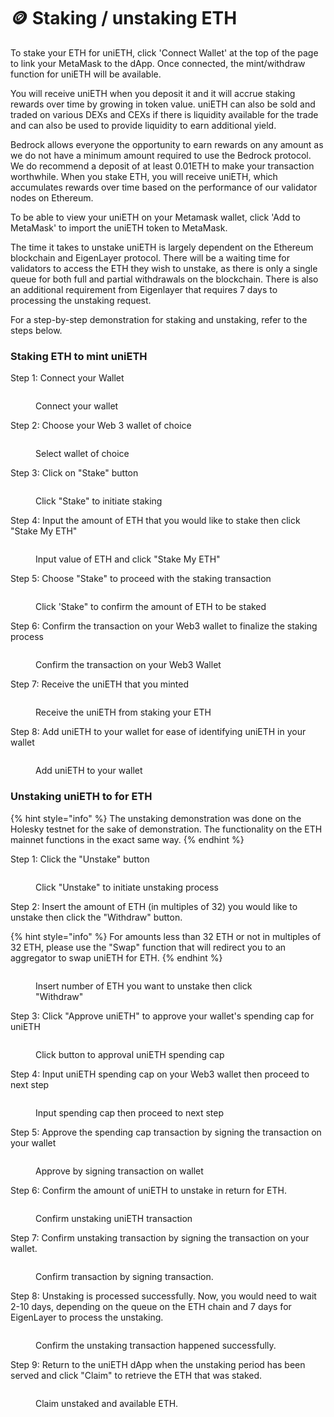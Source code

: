 # 🪙 Staking / unstaking ETH

To stake your ETH for uniETH, click 'Connect Wallet' at the top of the page to link your MetaMask to the dApp. Once connected, the mint/withdraw function for uniETH will be available.&#x20;

You will receive uniETH when you deposit it and it will accrue staking rewards over time by growing in token value. uniETH can also be sold and traded on various DEXs and CEXs if there is liquidity available for the trade and can also be used to provide liquidity to earn additional yield.

Bedrock allows everyone the opportunity to earn rewards on any amount as we do not have a minimum amount required to use the Bedrock protocol. We do recommend a deposit of at least 0.01ETH to make your transaction worthwhile. When you stake ETH, you will receive uniETH, which accumulates rewards over time based on the performance of our validator nodes on Ethereum.

To be able to view your uniETH on your Metamask wallet, click 'Add to MetaMask' to import the uniETH token to MetaMask.&#x20;

The time it takes to unstake uniETH is largely dependent on the Ethereum blockchain and EigenLayer protocol. There will be a waiting time for validators to access the ETH they wish to unstake, as there is only a single queue for both full and partial withdrawals on the blockchain. There is also an additional requirement from Eigenlayer that requires 7 days to processing the unstaking request.

For a step-by-step demonstration for staking and unstaking, refer to the steps below.&#x20;

### Staking ETH to mint uniETH

Step 1: Connect your Wallet

<figure><img src="../../.gitbook/assets/Screenshot 2024-01-23 at 6.51.36 PM.png" alt=""><figcaption><p>Connect your wallet </p></figcaption></figure>

Step 2: Choose your Web 3 wallet of choice&#x20;

<figure><img src="../../.gitbook/assets/Screenshot 2024-01-23 at 6.53.13 PM.png" alt=""><figcaption><p>Select wallet of choice</p></figcaption></figure>

Step 3: Click on "Stake" button

<figure><img src="../../.gitbook/assets/Screenshot 2024-01-23 at 6.56.28 PM.png" alt=""><figcaption><p>Click "Stake" to initiate staking</p></figcaption></figure>

Step 4: Input the amount of ETH that you would like to stake then click "Stake My ETH"

<figure><img src="../../.gitbook/assets/Screenshot 2024-01-23 at 6.57.09 PM.png" alt=""><figcaption><p>Input value of ETH and click "Stake My ETH"</p></figcaption></figure>

Step 5: Choose "Stake" to proceed with the staking transaction

<figure><img src="../../.gitbook/assets/Screenshot 2024-01-23 at 6.58.14 PM.png" alt=""><figcaption><p>Click 'Stake" to confirm the amount of ETH to be staked </p></figcaption></figure>

Step 6: Confirm the transaction on your Web3 wallet to finalize the staking process

<figure><img src="../../.gitbook/assets/Screenshot 2024-01-23 at 7.00.16 PM.png" alt=""><figcaption><p>Confirm the transaction on your Web3 Wallet</p></figcaption></figure>

Step 7: Receive the uniETH that you minted&#x20;

<figure><img src="../../.gitbook/assets/Screenshot 2024-01-23 at 8.14.26 PM.png" alt=""><figcaption><p>Receive the uniETH from staking your ETH</p></figcaption></figure>

Step 8: Add uniETH to your wallet for ease of identifying uniETH in your wallet

<figure><img src="../../.gitbook/assets/Screenshot 2024-01-23 at 8.16.27 PM.png" alt=""><figcaption><p>Add uniETH to your wallet</p></figcaption></figure>

### Unstaking uniETH to for ETH

{% hint style="info" %}
The unstaking demonstration was done on the Holesky testnet for the sake of demonstration. The functionality on the ETH mainnet functions in the exact same way.
{% endhint %}

Step 1: Click the "Unstake" button

<figure><img src="../../.gitbook/assets/Screenshot 2024-01-23 at 8.22.00 PM.png" alt=""><figcaption><p>Click "Unstake" to initiate unstaking process</p></figcaption></figure>

Step 2: Insert the amount of ETH (in multiples of 32) you would like to unstake then click the "Withdraw" button.

{% hint style="info" %}
For amounts less than 32 ETH or not in multiples of 32 ETH, please use the "Swap" function that will redirect you to an aggregator to swap uniETH for ETH.&#x20;
{% endhint %}

<figure><img src="../../.gitbook/assets/Screenshot 2024-01-23 at 8.22.49 PM.png" alt=""><figcaption><p>Insert number of ETH you want to unstake then click "Withdraw"</p></figcaption></figure>

Step 3: Click "Approve uniETH" to approve your wallet's spending cap for uniETH

<figure><img src="../../.gitbook/assets/Screenshot 2024-01-23 at 8.26.12 PM.png" alt=""><figcaption><p>Click button to approval uniETH spending cap</p></figcaption></figure>

Step 4: Input uniETH spending cap on your Web3 wallet then proceed to next step

<figure><img src="../../.gitbook/assets/Screenshot 2024-01-23 at 8.26.05 PM (1).png" alt=""><figcaption><p>Input spending cap then proceed to next step</p></figcaption></figure>

Step 5: Approve the spending cap transaction by signing the transaction on your wallet

<figure><img src="../../.gitbook/assets/Screenshot 2024-01-23 at 8.28.09 PM.png" alt=""><figcaption><p>Approve by signing transaction on wallet</p></figcaption></figure>

Step 6: Confirm the amount of uniETH to unstake in return for ETH.

<figure><img src="../../.gitbook/assets/Screenshot 2024-01-23 at 8.28.48 PM.png" alt=""><figcaption><p>Confirm unstaking uniETH transaction</p></figcaption></figure>

Step 7: Confirm unstaking transaction by signing the transaction on your wallet.

<figure><img src="../../.gitbook/assets/Screenshot 2024-01-23 at 8.29.03 PM.png" alt=""><figcaption><p>Confirm transaction by signing transaction.</p></figcaption></figure>

Step 8: Unstaking is processed successfully. Now, you would need to wait 2-10 days, depending on the queue on the ETH chain and 7 days for EigenLayer to process the unstaking.

<figure><img src="../../.gitbook/assets/Screenshot 2024-01-23 at 8.29.16 PM.png" alt=""><figcaption><p>Confirm the unstaking transaction happened successfully.</p></figcaption></figure>

Step 9: Return to the uniETH dApp when the unstaking period has been served and click "Claim" to retrieve the ETH that was staked.

<figure><img src="../../.gitbook/assets/Screenshot 2024-01-23 at 8.29.23 PM.png" alt=""><figcaption><p>Claim unstaked and available ETH.</p></figcaption></figure>
